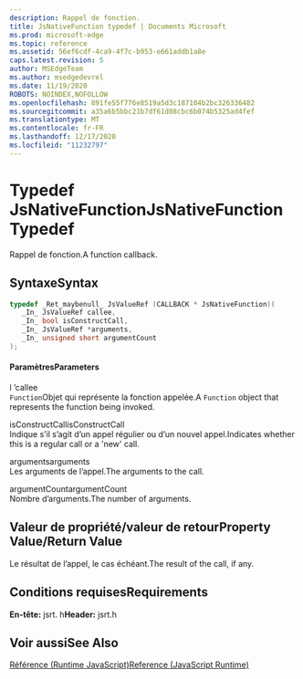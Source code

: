 ```yaml
---
description: Rappel de fonction.
title: JsNativeFunction typedef | Documents Microsoft
ms.prod: microsoft-edge
ms.topic: reference
ms.assetid: 56ef6cdf-4ca9-4f7c-b953-e661addb1a8e
caps.latest.revision: 5
author: MSEdgeTeam
ms.author: msedgedevrel
ms.date: 11/19/2020
ROBOTS: NOINDEX,NOFOLLOW
ms.openlocfilehash: 891fe55f776e8519a5d3c187104b2bc326336482
ms.sourcegitcommit: a35a6b5bbc21b7df61d08cbc6b074b5325ad4fef
ms.translationtype: MT
ms.contentlocale: fr-FR
ms.lasthandoff: 12/17/2020
ms.locfileid: "11232797"
---
```

# <span data-ttu-id="d45a1-103">Typedef JsNativeFunction</span><span class="sxs-lookup"><span data-stu-id="d45a1-103">JsNativeFunction Typedef</span></span>

<span data-ttu-id="d45a1-104">Rappel de fonction.</span><span class="sxs-lookup"><span data-stu-id="d45a1-104">A function callback.</span></span>  
  
## <span data-ttu-id="d45a1-105">Syntaxe</span><span class="sxs-lookup"><span data-stu-id="d45a1-105">Syntax</span></span>  
  
```cpp  
typedef _Ret_maybenull_ JsValueRef (CALLBACK * JsNativeFunction)(  
   _In_ JsValueRef callee,  
   _In_ bool isConstructCall,  
   _In_ JsValueRef *arguments,  
   _In_ unsigned short argumentCount  
);  
```  
  
#### <span data-ttu-id="d45a1-106">Paramètres</span><span class="sxs-lookup"><span data-stu-id="d45a1-106">Parameters</span></span>  
 <span data-ttu-id="d45a1-107">l ʼ</span><span class="sxs-lookup"><span data-stu-id="d45a1-107">callee</span></span>  
 <span data-ttu-id="d45a1-108">`Function`Objet qui représente la fonction appelée.</span><span class="sxs-lookup"><span data-stu-id="d45a1-108">A `Function` object that represents the function being invoked.</span></span>  
  
 <span data-ttu-id="d45a1-109">isConstructCall</span><span class="sxs-lookup"><span data-stu-id="d45a1-109">isConstructCall</span></span>  
 <span data-ttu-id="d45a1-110">Indique s’il s’agit d’un appel régulier ou d’un nouvel appel.</span><span class="sxs-lookup"><span data-stu-id="d45a1-110">Indicates whether this is a regular call or a 'new' call.</span></span>  
  
 <span data-ttu-id="d45a1-111">arguments</span><span class="sxs-lookup"><span data-stu-id="d45a1-111">arguments</span></span>  
 <span data-ttu-id="d45a1-112">Les arguments de l’appel.</span><span class="sxs-lookup"><span data-stu-id="d45a1-112">The arguments to the call.</span></span>  
  
 <span data-ttu-id="d45a1-113">argumentCount</span><span class="sxs-lookup"><span data-stu-id="d45a1-113">argumentCount</span></span>  
 <span data-ttu-id="d45a1-114">Nombre d’arguments.</span><span class="sxs-lookup"><span data-stu-id="d45a1-114">The number of arguments.</span></span>  
  
## <span data-ttu-id="d45a1-115">Valeur de propriété/valeur de retour</span><span class="sxs-lookup"><span data-stu-id="d45a1-115">Property Value/Return Value</span></span>  
 <span data-ttu-id="d45a1-116">Le résultat de l’appel, le cas échéant.</span><span class="sxs-lookup"><span data-stu-id="d45a1-116">The result of the call, if any.</span></span>  
  
## <span data-ttu-id="d45a1-117">Conditions requises</span><span class="sxs-lookup"><span data-stu-id="d45a1-117">Requirements</span></span>  
 <span data-ttu-id="d45a1-118">**En-tête:** jsrt. h</span><span class="sxs-lookup"><span data-stu-id="d45a1-118">**Header:** jsrt.h</span></span>  
  
## <span data-ttu-id="d45a1-119">Voir aussi</span><span class="sxs-lookup"><span data-stu-id="d45a1-119">See Also</span></span>  
 [<span data-ttu-id="d45a1-120">Référence (Runtime JavaScript)</span><span class="sxs-lookup"><span data-stu-id="d45a1-120">Reference (JavaScript Runtime)</span></span>](../chakra-hosting/reference-javascript-runtime.md)
